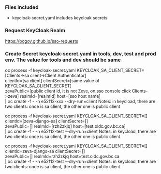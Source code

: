 ### Files included
* keycloak-secret.yaml includes keycloak secrets

### Request KeyCloak Realm
https://bcgov.github.io/sso-requests

### Create Secret keycloak-secret.yaml in tools, dev, test and prod env. The value for tools and dev should be same
oc process -f keycloak-secret.yaml KEYCLOAK_SA_CLIENT_SECRET=[Clients->sa client->Client Authenticator] \
clientId=[sa client] clientSecret=[same value of KEYCLOAK_SA_CLIENT_SECRET] \
zevaPublic=[public client id, it is not Zeve, on sso console click Clients->zeva] realmId=[realmId] host=[sso host name] \
| oc create -f - -n e52f12-xxx --dry-run=client
Notes: in keycload, there are two clients: once is sa client, the other one is public client


oc process -f keycloak-secret.yaml KEYCLOAK_SA_CLIENT_SECRET=[] \
clientId=[zeva-django-sa] clientSecret=[] \
zevaPublic=[] realmId=[rzh2zkjq] host=[test.oidc.gov.bc.ca] \
| oc create -f - -n e52f12-test --dry-run=client
Notes: in keycload, there are two clients: once is sa client, the other one is public client


oc process -f keycloak-secret.yaml KEYCLOAK_SA_CLIENT_SECRET=[] \
clientId=zeva-django-sa clientSecret=[] \
zevaPublic=[] realmId=rzh2zkjq host=test.oidc.gov.bc.ca \
| oc create -f - -n e52f12-test --dry-run=client
Notes: in keycload, there are two clients: once is sa client, the other one is public client

